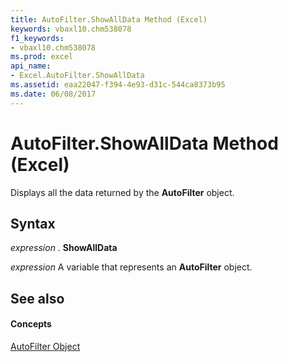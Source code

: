 ```yaml
---
title: AutoFilter.ShowAllData Method (Excel)
keywords: vbaxl10.chm538078
f1_keywords:
- vbaxl10.chm538078
ms.prod: excel
api_name:
- Excel.AutoFilter.ShowAllData
ms.assetid: eaa22047-f394-4e93-d31c-544ca8373b95
ms.date: 06/08/2017
---
```



# AutoFilter.ShowAllData Method (Excel)

Displays all the data returned by the  **AutoFilter** object.


## Syntax

 _expression_ . **ShowAllData**

 _expression_ A variable that represents an **AutoFilter** object.


## See also


#### Concepts


[AutoFilter Object](Excel.AutoFilter.md)

